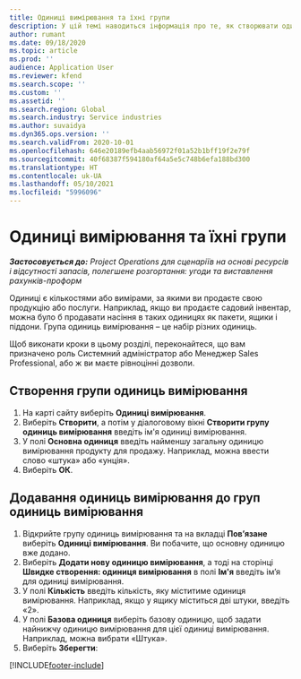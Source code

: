 ```yaml
---
title: Одиниці вимірювання та їхні групи
description: У цій темі наводиться інформація про те, як створювати одиниці та групи одиниць вимірювання в Dynamics 365 Project Operations.
author: rumant
ms.date: 09/18/2020
ms.topic: article
ms.prod: ''
audience: Application User
ms.reviewer: kfend
ms.search.scope: ''
ms.custom: ''
ms.assetid: ''
ms.search.region: Global
ms.search.industry: Service industries
ms.author: suvaidya
ms.dyn365.ops.version: ''
ms.search.validFrom: 2020-10-01
ms.openlocfilehash: 646e20189efb4aab56972f01a52b1bff19f2e79f
ms.sourcegitcommit: 40f68387f594180af64a5e5c748b6efa188bd300
ms.translationtype: HT
ms.contentlocale: uk-UA
ms.lasthandoff: 05/10/2021
ms.locfileid: "5996096"
---
```

# <a name="units-and-unit-groups"></a>Одиниці вимірювання та їхні групи

_**Застосовується до:** Project Operations для сценаріїв на основі ресурсів і відсутності запасів, полегшене розгортання: угоди та виставлення рахунків-проформ_

Одиниці є кількостями або вимірами, за якими ви продаєте свою продукцію або послуги. Наприклад, якщо ви продаєте садовий інвентар, можна було б продавати насіння в таких одиницях як пакети, ящики і піддони. Група одиниць вимірювання – це набір різних одиниць.

Щоб виконати кроки в цьому розділі, переконайтеся, що вам призначено роль Системний адміністратор або Менеджер Sales Professional, або ж ви маєте рівноцінні дозволи.

## <a name="create-a-unit-group"></a>Створення групи одиниць вимірювання

1. На карті сайту виберіть **Одиниці вимірювання**.
2. Виберіть **Створити**, а потім у діалоговому вікні **Створити групу одиниць вимірювання** введіть ім'я одиниці вимірювання.
3. У полі **Основна одиниця** введіть найменшу загальну одиницю вимірювання продукту для продажу. Наприклад, можна ввести слово «штука» або «унція».
4. Виберіть **ОК**.

## <a name="add-units-to-a-unit-group"></a>Додавання одиниць вимірювання до груп одиниць вимірювання

1. Відкрийте групу одиниць вимірювання та на вкладці **Пов’язане** виберіть **Одиниці вимірювання**. Ви побачите, що основну одиницю вже додано.
2. Виберіть **Додати нову одиницю вимірювання**, а тоді на сторінці **Швидке створення: одиниця вимірювання** в полі **Ім'я** введіть ім’я для одиниці вимірювання.
3. У полі **Кількість** введіть кількість, яку міститиме одиниця вимірювання. Наприклад, якщо у ящику міститься дві штуки, введіть «2». 
4. У полі **Базова одиниця** виберіть базову одиницю, щоб задати найнижчу одиницю вимірювання для цієї одиниці вимірювання. Наприклад, можна вибрати «Штука».
5. Виберіть **Зберегти**:


[!INCLUDE[footer-include](../includes/footer-banner.md)]